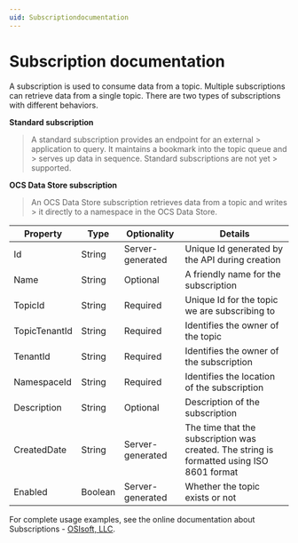```yaml
---
uid: Subscriptiondocumentation
---
```


# Subscription documentation

A subscription is used to consume data from a topic. Multiple
subscriptions can retrieve data from a single topic. There are two types of subscriptions with different behaviors.

**Standard subscription**

> A standard subscription provides an endpoint for an external > application to query. It maintains a bookmark into the topic queue and > serves up data in sequence. Standard subscriptions are not yet > supported.

**OCS Data Store subscription**

> An OCS Data Store subscription retrieves data from a topic and writes > it directly to a namespace in the OCS Data Store.
 
  | Property | Type | Optionality | Details |
  | -------- | ---- | ----------- | ------- |  
  | Id | String | Server-generated | Unique Id generated by the API during creation |
  | Name | String | Optional | A friendly name for the subscription |
  | TopicId | String | Required | Unique Id for the topic we are subscribing to |
  | TopicTenantId | String | Required | Identifies the owner of the topic |
  |TenantId | String | Required |Identifies the owner of the subscription |
  | NamespaceId | String | Required | Identifies the location of the subscription
  | Description | String | Optional | Description of the subscription |
  |CreatedDate |  String | Server-generated | The time that the subscription was created. The string is formatted using ISO 8601 format |
  | Enabled | Boolean | Server-generated | Whether the topic exists or not |

For complete usage examples, see the online documentation about Subscriptions - [OSIsoft, LLC](https://ocs-docs.osisoft.com/Content_Portal/Documentation/DataIngress/OMF_Ingress_Subscriptions.html).
